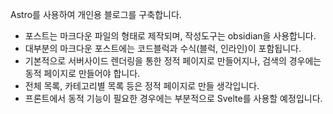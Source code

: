 Astro를 사용하여 개인용 블로그를 구축합니다.

- 포스트는 마크다운 파일의 형태로 제작되며, 작성도구는 obsidian을 사용합니다.
- 대부분의 마크다운 포스트에는 코드블럭과 수식(블럭, 인라인)이 포함됩니다.
- 기본적으로 서버사이드 렌더링을 통한 정적 페이지로 만들어지나, 검색의 경우에는 동적 페이지로 만들어야 합니다.
- 전체 목록, 카테고리별 목록 등은 정적 페이지로 만들 생각입니다.
- 프론트에서 동적 기능이 필요한 경우에는 부분적으로 Svelte를 사용할 예정입니다.
